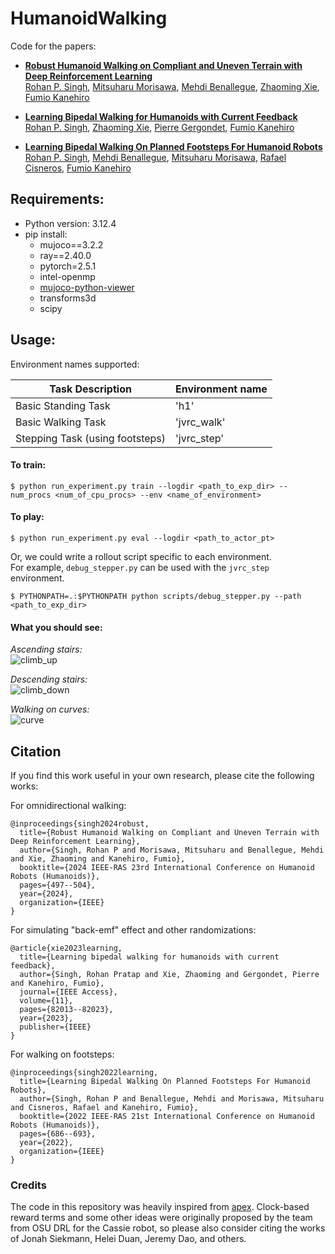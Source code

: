 # HumanoidWalking

Code for the papers:  
- [**Robust Humanoid Walking on Compliant and Uneven Terrain with Deep Reinforcement Learning**](https://ieeexplore.ieee.org/abstract/document/10769793)  
[Rohan P. Singh](https://rohanpsingh.github.io), [Mitsuharu Morisawa](https://unit.aist.go.jp/jrl-22022/en/members/member-morisawa.html), [Mehdi Benallegue](https://unit.aist.go.jp/jrl-22022/en/members/member-benalleguem.html), [Zhaoming Xie](https://zhaomingxie.github.io/), [Fumio Kanehiro](https://unit.aist.go.jp/jrl-22022/en/members/member-kanehiro.html)

- [**Learning Bipedal Walking for Humanoids with Current Feedback**](https://arxiv.org/pdf/2303.03724.pdf)  
[Rohan P. Singh](https://rohanpsingh.github.io), [Zhaoming Xie](https://zhaomingxie.github.io/), [Pierre Gergondet](https://unit.aist.go.jp/jrl-22022/en/members/member-gergondet.html), [Fumio Kanehiro](https://unit.aist.go.jp/jrl-22022/en/members/member-kanehiro.html)

- [**Learning Bipedal Walking On Planned Footsteps For Humanoid Robots**](https://arxiv.org/pdf/2207.12644.pdf)  
[Rohan P. Singh](https://rohanpsingh.github.io), [Mehdi Benallegue](https://unit.aist.go.jp/jrl-22022/en/members/member-benalleguem.html), [Mitsuharu Morisawa](https://unit.aist.go.jp/jrl-22022/en/members/member-morisawa.html), [Rafael Cisneros](https://unit.aist.go.jp/jrl-22022/en/members/member-cisneros.html), [Fumio Kanehiro](https://unit.aist.go.jp/jrl-22022/en/members/member-kanehiro.html)


## Requirements:
- Python version: 3.12.4
- pip install:
  - mujoco==3.2.2
  - ray==2.40.0
  - pytorch=2.5.1
  - intel-openmp
  - [mujoco-python-viewer](https://github.com/rohanpsingh/mujoco-python-viewer)
  - transforms3d
  - scipy

## Usage:

Environment names supported:  

| Task Description      | Environment name |
| ----------- | ----------- |
| Basic Standing Task   | 'h1' |
| Basic Walking Task   | 'jvrc_walk' |
| Stepping Task (using footsteps)  | 'jvrc_step' |


#### **To train:** 

```
$ python run_experiment.py train --logdir <path_to_exp_dir> --num_procs <num_of_cpu_procs> --env <name_of_environment>
```  


#### **To play:**

```
$ python run_experiment.py eval --logdir <path_to_actor_pt>
```

Or, we could write a rollout script specific to each environment.    
For example, `debug_stepper.py` can be used with the `jvrc_step` environment.  
```
$ PYTHONPATH=.:$PYTHONPATH python scripts/debug_stepper.py --path <path_to_exp_dir>
```

#### **What you should see:**

*Ascending stairs:*  
![climb_up](https://user-images.githubusercontent.com/16384313/180697513-25796b1a-87e0-4ab2-9e5f-d86c58ebea36.gif)

*Descending stairs:*  
![climb_down](https://user-images.githubusercontent.com/16384313/180697788-d1a2eec0-0d3d-451a-95e0-9f0e60191c34.gif)

*Walking on curves:*  
![curve](https://user-images.githubusercontent.com/16384313/180697266-7b44beb3-38bf-4494-b568-963919dc1106.gif)


## Citation
If you find this work useful in your own research, please cite the following works:

For omnidirectional walking:
```
@inproceedings{singh2024robust,
  title={Robust Humanoid Walking on Compliant and Uneven Terrain with Deep Reinforcement Learning},
  author={Singh, Rohan P and Morisawa, Mitsuharu and Benallegue, Mehdi and Xie, Zhaoming and Kanehiro, Fumio},
  booktitle={2024 IEEE-RAS 23rd International Conference on Humanoid Robots (Humanoids)},
  pages={497--504},
  year={2024},
  organization={IEEE}
}
```

For simulating "back-emf" effect and other randomizations:
```
@article{xie2023learning,
  title={Learning bipedal walking for humanoids with current feedback},
  author={Singh, Rohan Pratap and Xie, Zhaoming and Gergondet, Pierre and Kanehiro, Fumio},
  journal={IEEE Access},
  volume={11},
  pages={82013--82023},
  year={2023},
  publisher={IEEE}
}
```

For walking on footsteps:  

```
@inproceedings{singh2022learning,
  title={Learning Bipedal Walking On Planned Footsteps For Humanoid Robots},
  author={Singh, Rohan P and Benallegue, Mehdi and Morisawa, Mitsuharu and Cisneros, Rafael and Kanehiro, Fumio},
  booktitle={2022 IEEE-RAS 21st International Conference on Humanoid Robots (Humanoids)},
  pages={686--693},
  year={2022},
  organization={IEEE}
}
```

### Credits
The code in this repository was heavily inspired from [apex](https://github.com/osudrl/apex). Clock-based reward terms and some other ideas were originally proposed by the team from OSU DRL for the Cassie robot, so please also consider citing the works of Jonah Siekmann, Helei Duan, Jeremy Dao, and others.


